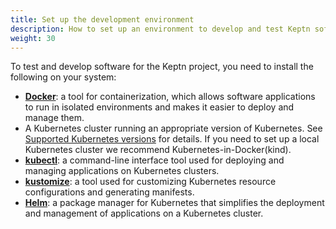 ```yaml
---
title: Set up the development environment
description: How to set up an environment to develop and test Keptn software
weight: 30
---
```


To test and develop software for the Keptn project,
you need to install the following on your system:

* [**Docker**](https://docs.docker.com/get-docker/): a tool for containerization,
which allows software applications to run in isolated environments
and makes it easier to deploy and manage them.
* A Kubernetes cluster running an appropriate version of Kubernetes.
  See [Supported Kubernetes versions](docs/install/reqs.md/#supported-kubernetes-versions)
  for details.
  If you need to set up a local Kubernetes cluster
  we recommend Kubernetes-in-Docker(kind).
* [**kubectl**](https://kubernetes.io/docs/tasks/tools/):
  a command-line interface tool used for deploying
  and managing applications on Kubernetes clusters.
* [**kustomize**](https://kustomize.io/): a tool used
  for customizing Kubernetes resource configurations
  and generating manifests.
* [**Helm**](https://helm.sh/): a package manager for Kubernetes
  that simplifies the deployment and management of applications
  on a Kubernetes cluster.
